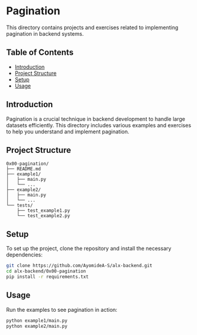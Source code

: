 # Pagination

This directory contains projects and exercises related to implementing pagination in backend systems.

## Table of Contents

- [Introduction](#introduction)
- [Project Structure](#project-structure)
- [Setup](#setup)
- [Usage](#usage)

## Introduction

Pagination is a crucial technique in backend development to handle large datasets efficiently. This directory includes various examples and exercises to help you understand and implement pagination.

## Project Structure

```
0x00-pagination/
├── README.md
├── example1/
│   ├── main.py
│   └── ...
├── example2/
│   ├── main.py
│   └── ...
└── tests/
    ├── test_example1.py
    └── test_example2.py
```

## Setup

To set up the project, clone the repository and install the necessary dependencies:

```bash
git clone https://github.com/AyomideA-S/alx-backend.git
cd alx-backend/0x00-pagination
pip install -r requirements.txt
```

## Usage

Run the examples to see pagination in action:

```bash
python example1/main.py
python example2/main.py
```
